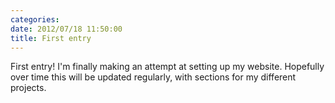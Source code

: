 ```yaml
---
categories: 
date: 2012/07/18 11:50:00
title: First entry
---
```

First entry! I'm finally making an attempt at setting up my website. Hopefully over time this will be updated regularly, with sections for my different projects.
